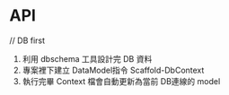 # API

// DB first
1. 利用 dbschema 工具設計完 DB 資料
2. 專案裡下建立 DataModel指令 Scaffold-DbContext
3. 執行完畢 Context 檔會自動更新為當前 DB連線的 model

